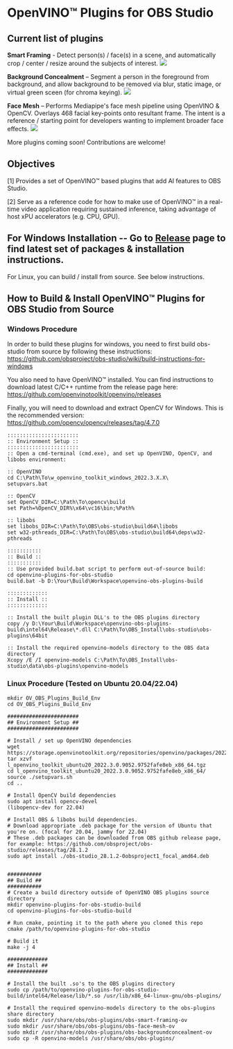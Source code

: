 # OpenVINO™ Plugins for OBS Studio

## Current list of plugins 

**Smart Framing** - Detect person(s) / face(s) in a scene, and automatically crop / center / resize around the subjects of interest.
![](webp/smart_framing.webp) 

**Background Concealment** – Segment a person in the foreground from background, and allow background to be removed via blur, static image, or virtual green sceen (for chroma keying).
![](webp/background_concealment.webp) 

**Face Mesh** – Performs Mediapipe's face mesh pipeline using OpenVINO & OpenCV. Overlays 468 facial key-points onto resultant frame. The intent is a reference / starting point for developers wanting to implement broader face effects.
![](webp/face_mesh.webp) 

More plugins coming soon! Contributions are welcome!

## Objectives
[1] Provides a set of OpenVINO™ based plugins that add AI features to OBS Studio. 

[2] Serve as a reference code for how to make use of OpenVINO™ in a real-time video application requiring sustained inference, taking advantage of host xPU accelerators (e.g. CPU, GPU).

## For Windows Installation -- Go to [Release](https://github.com/intel/openvino-plugins-for-obs-studio/releases) page to find latest set of packages & installation instructions.

For Linux, you can build / install from source. See below instructions.


## How to Build & Install OpenVINO™ Plugins for OBS Studio from Source
   
### Windows Procedure
    
In order to build these plugins for windows, you need to first build obs-studio from source by following these instructions: https://github.com/obsproject/obs-studio/wiki/build-instructions-for-windows 
    
You also need to have OpenVINO™ installed. You can find instructions to download latest C/C++ runtime from the release page here:
https://github.com/openvinotoolkit/openvino/releases

Finally, you will need to download and extract OpenCV for Windows. This is the recommended version:
https://github.com/opencv/opencv/releases/tag/4.7.0

```
:::::::::::::::::::::::
:: Environment Setup ::
:::::::::::::::::::::::
:: Open a cmd-terminal (cmd.exe), and set up OpenVINO, OpenCV, and libobs environment:

:: OpenVINO
cd C:\Path\To\w_openvino_toolkit_windows_2022.3.X.X\
setupvars.bat

:: OpenCV
set OpenCV_DIR=C:\Path\To\opencv\build
set Path=%OpenCV_DIR%\x64\vc16\bin;%Path%

:: libobs
set libobs_DIR=C:\Path\To\OBS\obs-studio\build64\libobs
set w32-pthreads_DIR=C:\Path\To\OBS\obs-studio\build64\deps\w32-pthreads

:::::::::::
:: Build ::
:::::::::::
:: Use provided build.bat script to perform out-of-source build:
cd openvino-plugins-for-obs-studio
build.bat -b D:\Your\Build\Workspace\openvino-obs-plugins-build 

:::::::::::::
:: Install ::
::::::::::::: 

:: Install the built plugin DLL's to the OBS plugins directory
copy /y D:\Your\Build\Workspace\openvino-obs-plugins-build\intel64\Release\*.dll C:\Path\To\OBS_Install\obs-studio\obs-plugins\64bit

:: Install the required openvino-models directory to the OBS data directory
Xcopy /E /I openvino-models C:\Path\To\OBS_Install\obs-studio\data\obs-plugins\openvino-models

```

### Linux Procedure (Tested on Ubuntu 20.04/22.04)

```
mkdir OV_OBS_Plugins_Build_Env
cd OV_OBS_Plugins_Build_Env

#######################
## Environment Setup ##
#######################

# Install / set up OpenVINO dependencies
wget https://storage.openvinotoolkit.org/repositories/openvino/packages/2022.3/linux/l_openvino_toolkit_ubuntu20_2022.3.0.9052.9752fafe8eb_x86_64.tgz
tar xzvf l_openvino_toolkit_ubuntu20_2022.3.0.9052.9752fafe8eb_x86_64.tgz
cd l_openvino_toolkit_ubuntu20_2022.3.0.9052.9752fafe8eb_x86_64/
source ./setupvars.sh
cd ..

# Install OpenCV build dependencies
sudo apt install opencv-devel
(libopencv-dev for 22.04)

# Install OBS & libobs build dependencies.
# Download appropriate .deb package for the version of Ubuntu that you're on. (focal for 20.04, jammy for 22.04)
# These .deb packages can be downloaded from OBS github release page, for example: https://github.com/obsproject/obs-studio/releases/tag/28.1.2
sudo apt install ./obs-studio_28.1.2-0obsproject1_focal_amd64.deb


###########
## Build ##
###########
# Create a build directory outside of OpenVINO OBS plugins source directory
mkdir openvino-plugins-for-obs-studio-build
cd openvino-plugins-for-obs-studio-build

# Run cmake, pointing it to the path where you cloned this repo
cmake /path/to/openvino-plugins-for-obs-studio

# Build it
make -j 4

#############
## Install ##
#############

# Install the built .so's to the OBS plugins directory
sudo cp /path/to/openvino-plugins-for-obs-studio-build/intel64/Release/lib/*.so /usr/lib/x86_64-linux-gnu/obs-plugins/

# Install the required openvino-models directory to the obs-plugins share directory
sudo mkdir /usr/share/obs/obs-plugins/obs-smart-framing-ov
sudo mkdir /usr/share/obs/obs-plugins/obs-face-mesh-ov
sudo mkdir /usr/share/obs/obs-plugins/obs-backgroundconcealment-ov
sudo cp -R openvino-models /usr/share/obs/obs-plugins/

``` 
